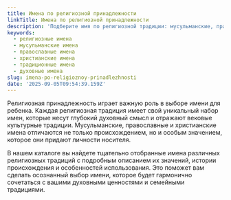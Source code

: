 ```yaml
---
title: Имена по религиозной принадлежности
linkTitle: Имена по религиозной принадлежности
description: 'Подберите имя по религиозной традиции: мусульманские, православные и христианские имена с их значениями и историей.'
keywords:
  - религиозные имена
  - мусульманские имена
  - православные имена
  - христианские имена
  - традиционные имена
  - духовные имена
slug: imena-po-religioznoy-prinadlezhnosti
date: '2025-09-05T09:54:39.159Z'
---
```


Религиозная принадлежность играет важную роль в выборе имени для ребенка. Каждая религиозная традиция имеет свой уникальный набор имен, которые несут глубокий духовный смысл и отражают вековые культурные традиции. Мусульманские, православные и христианские имена отличаются не только происхождением, но и особым значением, которое они придают личности носителя.

В нашем каталоге вы найдете тщательно отобранные имена различных религиозных традиций с подробным описанием их значений, истории происхождения и особенностей использования. Это поможет вам сделать осознанный выбор имени, которое будет гармонично сочетаться с вашими духовными ценностями и семейными традициями.
